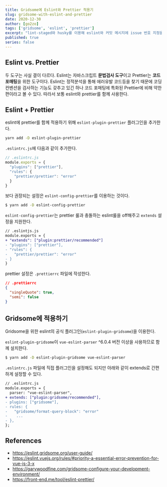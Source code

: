 ```yaml
---
title: Gridsome에 Eslint와 Prettier 적용기
slug: gridsome-with-eslint-and-prettier
date: 2020-12-30
author: [go2zo]
tags: ['gridsome', 'eslint', 'prettier']
excerpt: "lint-staged와 husky를 이용해 eslint와 커밋 메시지에 issue 번호 지정을 자동화 한다."
published: true
series: false
---
```


## Eslint vs. Prettier

두 도구는 사실 결이 다르다. Eslint는 자바스크립트 **문법검사 도구**이고 Prettier는 **코드 포매팅**을 위한 도구이다. Eslint는 정적분석을 통해 에러유발 코드등을 찾기 때문에 코딩 컨벤션을 검사하는 기능도 갖추고 있긴 하나 코드 포매팅에 특화된 Prettier에 비해 약한편이라고 볼 수 있다. 따라서 보통 eslint와 prettier를 함께 사용한다.

## Eslint + Prettier

eslint에 prettier를 함께 적용하기 위해 `eslint-plugin-prettier` 플러그인을 추가한다.

```bash
yarn add -D eslint-plugin-prettier
```

`.eslintrc.js`에 다음과 같이 추가한다.

```javascript
// .eslintrc.js
module.exports = {
  "plugins": ["prettier"],
  "rules": {
    "prettier/prettier": "error"
  }
}
```

보다 권장되는 설정은 `eslint-config-prettier`를 이용하는 것이다.

```bash
$ yarn add -D eslint-config-prettier
```

`eslint-config-prettier`는 prettier 룰과 충돌하는 eslint룰을 off해주고 `extends` 설정을 지원한다.

```diff
// .eslintjs.js
module.exports = {
+ "extends": ["plugin:prettier/recommended"]
- "plugins": ["prettier"],
- "rules": {
-   "prettier/prettier": "error"
- }
}
```

prettier 설정은 `.prettierrc` 파일에 작성한다.

```json
// .prettierrc
{
  "singleQuote": true,
  "semi": false
}
```

## Gridsome에 적용하기

Gridsome을 위한 eslint의 공식 플러그인(`eslint-plugin-gridsome`)을 이용한다.

`eslint-plugin-gridsome`이 `vue-eslint-parser` ^6.0.4 버전 이상을 사용하므로 함께 설치한다.

```bash
$ yarn add -D eslint-plugin-gridsome vue-eslint-parser
```

`.eslintrc.js` 파일에 직접 플러그인을 설정해도 되지만 아래와 같이 extends로 간편하게 설정할 수 있다.

```diff
// .eslintrc.js
module.exports = {
  parser: "vue-eslint-parser",
+ extends: ["plugin:gridsome/recommended"],
- plugins: ["gridsome"],
- rules: {
-   "gridsome/format-query-block": "error"
-    ...
- },
};
```

## References

- <https://eslint.gridsome.org/user-guide/>
- <https://eslint.vuejs.org/rules/#priority-a-essential-error-prevention-for-vue-js-3-x>
- <https://garywoodfine.com/gridsome-configure-your-development-environment/>
- <https://front-end.me/tool/eslint-prettier/>
